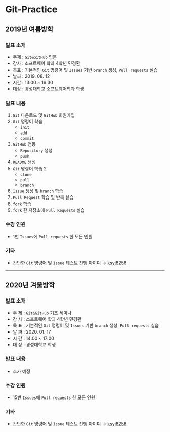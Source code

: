 # Git-Practice


## 2019년 여름방학
### 발표 소개
- 주제 : `Git&GitHub` 입문
- 강사 : 소프트웨어 학과 4학년 민경환
- 목표 : 기본적인 `Git` 명령어 및 `Issues` 기반 `branch` 생성, `Pull requests` 실습
- 날짜 : 2019. 08. 12
- 시간 : 13:00 ~ 16:30
- 대상 : 경성대학교 소프트웨어학과 학생

### 발표 내용
1. `Git` 다운로드 및 `GitHub` 회원가입
2. `Git` 명령어 학습
   - `init`
   - `add`
   - `commit`
3. `GitHub` 연동
    - `Repository` 생성
    - `push`
4. `README` 생성
5. `Git` 명령어 학습 2
    - `clone`
    - `pull`
    - `branch`
6. `Issue` 생성 및 `branch` 학습
7. `Pull Request` 학습 및 반복 실습
8. `fork` 학습
9. `fork` 한 저장소에 `Pull Requests` 실습
    
### 수강 인원
- 1번 `Issues`에 `Pull requests` 한 모든 인원

### 기타
- 간단한 `Git` 명령어 및 `Issue` 테스트 진행 아이디 → [ksyj8256](https://github.com/ksyj8256)

--- 

## 2020년 겨울방학
### 발표 소개
- 주 제 : `Git&GitHub` 기초 세미나
- 강 사 : 소프트웨어 학과 4학년 민경환
- 목 표 : 기본적인 `Git` 명령어 및 `Issues` 기반 `branch` 생성, `Pull requests` 실습
- 날 짜 : 2020. 01. 17
- 시 간 : 14:00 ~ 17:00
- 대 상 : 경성대학교 학생

### 발표 내용
- 추가 예정

### 수강 인원
- 15번 `Issues`에 `Pull requests` 한 모든 인원

### 기타
- 간단한 `Git` 명령어 및 `Issue` 테스트 진행 아이디 → [ksyj8256](https://github.com/ksyj8256)

